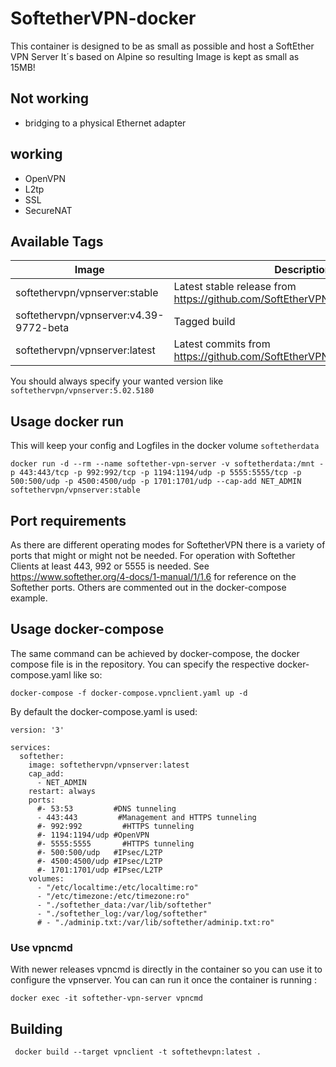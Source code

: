 # SoftetherVPN-docker

This container is designed to be as small as possible and host a SoftEther VPN Server
It´s based on Alpine so resulting Image is kept as small as 15MB!

## Not working 

* bridging to a physical Ethernet adapter 

## working

* OpenVPN
* L2tp
* SSL 
* SecureNAT



## Available Tags


|Image|Description|
|---|---|
|softethervpn/vpnserver:stable|Latest stable release from https://github.com/SoftEtherVPN/SoftEtherVPN_Stable|
|softethervpn/vpnserver:v4.39-9772-beta|Tagged build|
|softethervpn/vpnserver:latest|Latest commits from https://github.com/SoftEtherVPN/SoftEtherVPN|


You should always specify your wanted version like `softethervpn/vpnserver:5.02.5180`

## Usage docker run

This will keep your config and Logfiles in the docker volume `softetherdata`

`docker run -d --rm --name softether-vpn-server -v softetherdata:/mnt -p 443:443/tcp -p 992:992/tcp -p 1194:1194/udp -p 5555:5555/tcp -p 500:500/udp -p 4500:4500/udp -p 1701:1701/udp --cap-add NET_ADMIN softethervpn/vpnserver:stable`

## Port requirements

As there are different operating modes for SoftetherVPN there is a variety of ports that might or might not be needed.
For operation with Softether Clients at least 443, 992 or 5555 is needed.
See https://www.softether.org/4-docs/1-manual/1/1.6 for reference on the Softether ports.
Others are commented out in the docker-compose example.

## Usage docker-compose

The same command can be achieved by docker-compose, the docker compose file is in the repository.
You can specify the respective docker-compose.yaml like so: 

`docker-compose -f docker-compose.vpnclient.yaml up -d`

By default the docker-compose.yaml is used: 

```
version: '3'

services:
  softether:
    image: softethervpn/vpnserver:latest
    cap_add:
      - NET_ADMIN
    restart: always
    ports:
      #- 53:53         #DNS tunneling
      - 443:443         #Management and HTTPS tunneling
      #- 992:992         #HTTPS tunneling
      #- 1194:1194/udp #OpenVPN 
      #- 5555:5555       #HTTPS tunneling
      #- 500:500/udp   #IPsec/L2TP
      #- 4500:4500/udp #IPsec/L2TP
      #- 1701:1701/udp #IPsec/L2TP
    volumes:
      - "/etc/localtime:/etc/localtime:ro"
      - "/etc/timezone:/etc/timezone:ro"
      - "./softether_data:/var/lib/softether"
      - "./softether_log:/var/log/softether"
      # - "./adminip.txt:/var/lib/softether/adminip.txt:ro"
```

### Use vpncmd

With newer releases vpncmd is directly in the container so you can use it to configure the vpnserver. You can can run it once the container is running :

`docker exec -it softether-vpn-server vpncmd`


## Building 

` docker build --target vpnclient -t softethevpn:latest .`
